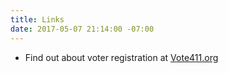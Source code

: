 ```yaml
---
title: Links
date: 2017-05-07 21:14:00 -07:00
---
```


* Find out about voter registration at [Vote411.org](http://www.vote411.org/)